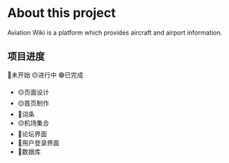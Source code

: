 # About this project
Aviation Wiki is a platform which provides aircraft and airport information. 
## 项目进度
🔴未开始   🟡进行中   🟢已完成
- 🟡页面设计
- 🟡首页制作
- 🔴词条
- 🟡机场集合
- 🔴论坛界面
- 🔴用户登录界面
- 🔴数据库
